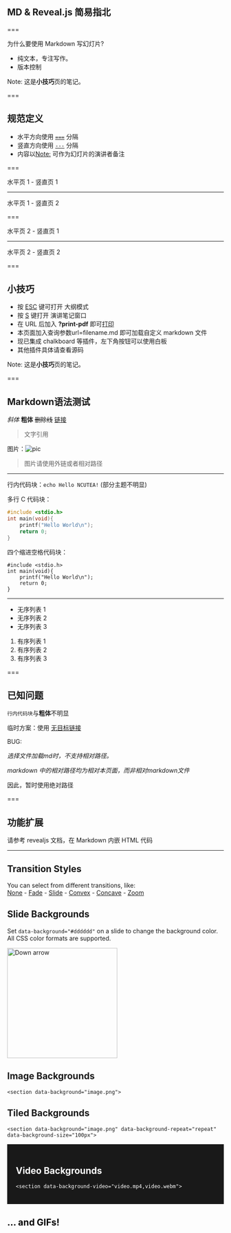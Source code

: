 ## MD & Reveal.js 简易指北

===

为什么要使用 Markdown 写幻灯片?

* 纯文本，专注写作。
* 版本控制 

Note: 这是**小技巧**页的笔记。

===

## 规范定义

* 水平方向使用 [`===`](javascript:) 分隔
* 竖直方向使用 [`---`](javascript:) 分隔
* 内容以[Note:](javascript:) 可作为幻灯片的演讲者备注

===

水平页 1 - 竖直页 1

---

水平页 1 - 竖直页 2

===

水平页 2 - 竖直页 1

---

水平页 2 - 竖直页 2

===

## 小技巧

* 按 [ESC](javascript:) 键可打开 大纲模式
* 按 [S](javascript:) 键打开 演讲笔记窗口
* 在 URL 后加入 **?print-pdf** 即可[打印](?print-pdf)
* 本页面加入查询参数url=filename.md  即可加载自定义 markdown 文件
* 现已集成 chalkboard 等插件，左下角按钮可以使用白板
* 其他插件具体请查看源码

Note: 这是**小技巧**页的笔记。

===

## Markdown语法测试

*斜体*  **粗体** ~~删除线~~ [链接](http://github.com)

> 文字引用

图片：![pic](https://www.baidu.com/img/bd_logo1.png)

> 图片请使用外链或者相对路径

---

行内代码块：`echo Hello NCUTEA!` (部分主题不明显)

多行 C 代码块：

```c
#include <stdio.h>
int main(void){
    printf("Hello World\n");
    return 0; 
}
```

四个缩进空格代码块：

    #include <stdio.h>
    int main(void){
        printf("Hello World\n");
        return 0; 
    }
    

---

* 无序列表 1
* 无序列表 2
* 无序列表 3

1. 有序列表 1
2. 有序列表 2
3. 有序列表 3

===

## 已知问题

`行内代码块`与**粗体**不明显

临时方案：使用 [无目标链接](javascript:)

BUG: 

*选择文件加载md时，不支持相对路径。*

*markdown 中的相对路径均为相对本页面，而非相对markdown文件*

因此，暂时使用绝对路径

===

## 功能扩展

请参考 revealjs 文档，在 Markdown 内嵌 HTML 代码

---

<section id="transitions">
	<h2>Transition Styles</h2>
	<p>
		You can select from different transitions, like: <br>
		<a href="?transition=none#/transitions">None</a> -
		<a href="?transition=fade#/transitions">Fade</a> -
		<a href="?transition=slide#/transitions">Slide</a> -
		<a href="?transition=convex#/transitions">Convex</a> -
		<a href="?transition=concave#/transitions">Concave</a> -
		<a href="?transition=zoom#/transitions">Zoom</a>
	</p>
</section>

<section data-background="#dddddd">
	<h2>Slide Backgrounds</h2>
	<p>
		Set <code>data-background="#dddddd"</code> on a slide to change the background color. All CSS color formats are supported.
	</p>
	<a href="#" class="navigate-down">
		<img width="256" height="256" data-src="https://ncutea.gitee.io/tutorials/_media/logo.png" alt="Down arrow">
	</a>
</section>
<section data-background="https://ncutea.gitee.io/tutorials/_media/logo.png">
	<h2>Image Backgrounds</h2>
	<pre><code class="hljs">&lt;section data-background="image.png"&gt;</code></pre>
</section>
<section data-background="https://ncutea.gitee.io/tutorials/_media/logo.png" data-background-repeat="repeat" data-background-size="100px">
	<h2>Tiled Backgrounds</h2>
	<pre><code class="hljs" style="word-wrap: break-word;">&lt;section data-background="image.png" data-background-repeat="repeat" data-background-size="100px"&gt;</code></pre>
</section>
<section data-background-video="http://www.runoob.com/try/demo_source/movie.ogg,http://www.runoob.com/try/demo_source/movie.webm" data-background-color="#000000">
	<div style="background-color: rgba(0, 0, 0, 0.9); color: #fff; padding: 20px;">
		<h2>Video Backgrounds</h2>
		<pre><code class="hljs" style="word-wrap: break-word;">&lt;section data-background-video="video.mp4,video.webm"&gt;</code></pre>
	</div>
</section>

<section data-background="http://p0.ifengimg.com/pmop/2017/0428/981698501B4582AF2FDA8CF7E08BAC2A1EE8D0D6_size419_w640_h437.gif">
	<h2 style="color:black;">... and GIFs!</h2>
</section>
